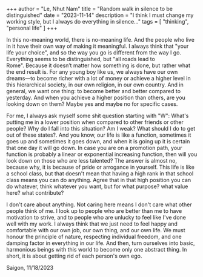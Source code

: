 +++
author = "Le, Nhut Nam"
title = "Random walk in silence to be distinguished"
date = "2023-11-14"
description = "I think I must change my working style, but I always do everything in silence..."
tags = [
    "thinking", "personal life"
]
+++

In this no-meaning world, there is no-meaning life. And the people who live in it have their own way of making it meaningful. I always think that "your life your choice", and so the way you go is different from the way I go. Everything seems to be distinguished, but "all roads lead to Rome". Because it doesn’t matter how something is done, but rather what the end result is. For any young boy like us, we always have our own dreams—to become richer with a lot of money or achieve a higher level in this hierarchical society, in our own religion, in our own country. And in general, we want one thing: to become better and better compared to yesterday. And when you achieve a higher position than others, are you looking down on them? Maybe yes and maybe no for specific cases.

For me, I always ask myself some shit question starting with "W": What's putting me in a lower position when compared to other friends or other people? Why do I fall into this situation? Am I weak? What should I do to get out of these states?. And you know, our life is like a function, sometimes it goes up and sometimes it goes down, and when it is going up it is certain that one day it will go down. In case you are on a promotion path, your function is probably a linear or exponential increasing function, then will you look down on those who are less talented? The answer is almost no, because why, it is because of pride or arrogance in yourself. This life is like a school class, but that doesn't mean that having a high rank in that school class means you can do anything. Agree that in that high position you can do whatever, think whatever you want, but for what purpose? what value here? what contribute?

I don't care about anything. Not caring here means I don't care what other people think of me. I look up to people who are better than me to have motivation to strive, and to people who are unlucky to feel like I've done well with my work. I always think that we just need to feel happy and comfortable with our own job, our own thing, and our own life. We must honour the principle of nature, respecting individual freedom, and one damping factor in everything in our life. And then, turn ourselves into basic, harmonious beings with this world to become only one abstract thing. In short, it is about getting rid of each person's own ego.

Saigon, 11/18/2023
